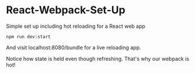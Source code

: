 # React-Webpack-Set-Up
Simple set up including hot reloading for a React web app

```
npm run dev:start
```

And visit localhost:8080/bundle for a live reloading app.

Notice how state is held even though refreshing. That's why our webpack is hot!
